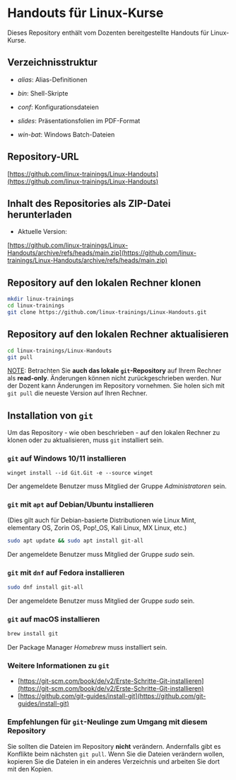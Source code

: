 # Handouts für Linux-Kurse

Dieses Repository enthält vom Dozenten bereitgestellte Handouts für Linux-Kurse.

## Verzeichnisstruktur

- *alias*: Alias-Definitionen

- *bin*: Shell-Skripte

- *conf*: Konfigurationsdateien

- *slides*: Präsentationsfolien im PDF-Format

- *win-bat*: Windows Batch-Dateien

## Repository-URL

[https://github.com/linux-trainings/Linux-Handouts](https://github.com/linux-trainings/Linux-Handouts)

## Inhalt des Repositories als ZIP-Datei herunterladen

- Aktuelle Version:

[https://github.com/linux-trainings/Linux-Handouts/archive/refs/heads/main.zip](https://github.com/linux-trainings/Linux-Handouts/archive/refs/heads/main.zip)

## Repository auf den lokalen Rechner klonen

```bash
mkdir linux-trainings
cd linux-trainings
git clone https://github.com/linux-trainings/Linux-Handouts.git
```

## Repository auf den lokalen Rechner aktualisieren

```bash
cd linux-trainings/Linux-Handouts
git pull
```

<u>NOTE</u>: Betrachten Sie **auch das lokale `git`-Repository** auf Ihrem Rechner als **read-only**. Änderungen können nicht zurückgeschrieben werden. Nur der Dozent kann Änderungen im Repository vornehmen. Sie holen sich mit `git pull` die neueste Version auf Ihren Rechner.

## Installation von `git`

Um das Repository - wie oben beschrieben - auf den lokalen Rechner zu klonen oder zu aktualisieren, muss `git` installiert sein.

### `git` auf Windows 10/11 installieren

```
winget install --id Git.Git -e --source winget
```

Der angemeldete Benutzer muss Mitglied der Gruppe *Administratoren* sein.

### `git` mit `apt` auf Debian/Ubuntu installieren

(Dies gilt auch für Debian-basierte Distributionen wie Linux Mint, elementary OS, Zorin OS, Pop!_OS, Kali Linux, MX Linux, etc.)

```bash
sudo apt update && sudo apt install git-all
```

Der angemeldete Benutzer muss Mitglied der Gruppe *sudo* sein.

### `git` mit `dnf` auf Fedora installieren

```bash
sudo dnf install git-all
```

Der angemeldete Benutzer muss Mitglied der Gruppe *sudo* sein.

### `git` auf macOS installieren

```bash
brew install git
```

Der Package Manager *Homebrew* muss installiert sein.

### Weitere Informationen zu `git`

- [https://git-scm.com/book/de/v2/Erste-Schritte-Git-installieren](https://git-scm.com/book/de/v2/Erste-Schritte-Git-installieren)
- [https://github.com/git-guides/install-git](https://github.com/git-guides/install-git)

### Empfehlungen für `git`-Neulinge zum Umgang mit diesem Repository

Sie sollten die Dateien im Repository **nicht** verändern. Andernfalls gibt es Konflikte beim nächsten `git pull`. Wenn Sie die Dateien verändern wollen, kopieren Sie die Dateien in ein anderes Verzeichnis und arbeiten Sie dort mit den Kopien.
